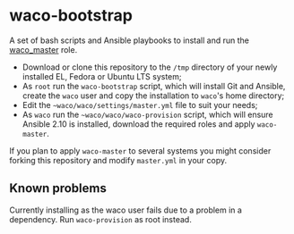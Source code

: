 waco-bootstrap
==============

A set of bash scripts and Ansible playbooks to install and run the
[waco_master](https://github.com/waco-org/waco-master.git) role. 

- Download or clone this repository to the `/tmp` directory of your newly installed EL, Fedora or
  Ubuntu LTS system;
- As `root` run the `waco-bootstrap` script, which will install Git and Ansible, create the
  `waco` user and copy the installation to `waco`'s home directory;
- Edit the `~waco/waco/settings/master.yml` file to suit your needs;
- As `waco` run the `~waco/waco/waco-provision` script, which will ensure Ansible 2.10 is
  installed, download the required roles and apply `waco-master`.

If you plan to apply `waco-master` to several systems you might consider forking this repository
and modify `master.yml` in your copy.

Known problems
--------------

Currently installing as the waco user fails due to a problem in a dependency. Run `waco-provision`
as root instead.
